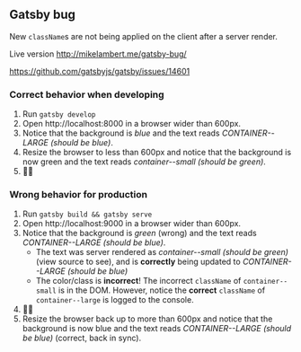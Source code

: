 ## Gatsby bug

New `className`s are not being applied on the client after a server render.

Live version http://mikelambert.me/gatsby-bug/

https://github.com/gatsbyjs/gatsby/issues/14601

### Correct behavior when developing

1. Run `gatsby develop`
1. Open http://localhost:8000 in a browser wider than 600px.
1. Notice that the background is _blue_ and the text reads _CONTAINER--LARGE (should be blue)_.
1. Resize the browser to less than 600px and notice that the background is now green and the text reads _container--small (should be green)_.
1. 👍🏻

### Wrong behavior for production

1. Run `gatsby build && gatsby serve`
1. Open http://localhost:9000 in a browser wider than 600px.
1. Notice that the background is _green_ (wrong) and the text reads _CONTAINER--LARGE (should be blue)_.
   - The text was server rendered as _container--small (should be green)_ (view source to see), and is **correctly** being updated to _CONTAINER--LARGE (should be blue)_
   - The color/class is **incorrect**! The incorrect `className` of `container--small` is in the DOM. However, notice the **correct** `className` of `container--large` is logged to the console.
1. 👎🏻
1. Resize the browser back up to more than 600px and notice that the background is now blue and the text reads _CONTAINER--LARGE (should be blue)_ (correct, back in sync).
